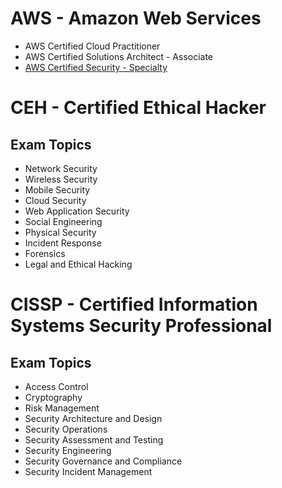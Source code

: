 # AWS - Amazon Web Services 

- AWS Certified Cloud Practitioner
- AWS Certified Solutions Architect - Associate
- [AWS Certified Security - Specialty](https://aws.amazon.com/certification/certified-security-specialty/)

# CEH - Certified Ethical Hacker

## Exam Topics

- Network Security
- Wireless Security
- Mobile Security
- Cloud Security
- Web Application Security
- Social Engineering
- Physical Security
- Incident Response
- Forensics
- Legal and Ethical Hacking

# CISSP - Certified Information Systems Security Professional

## Exam Topics

- Access Control
- Cryptography
- Risk Management
- Security Architecture and Design
- Security Operations
- Security Assessment and Testing
- Security Engineering
- Security Governance and Compliance
- Security Incident Management